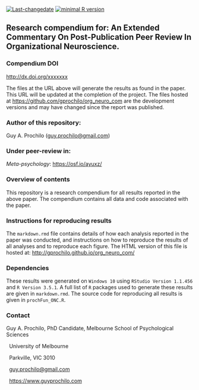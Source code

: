 <!-- rmarkdown v1 -->


[![Last-changedate](https://img.shields.io/badge/last%20change-2019--02--19-brightgreen.svg)](https://github.com/adamhsparks/rice.awd.pests/commits/master)
[![minimal R version](https://img.shields.io/badge/R%3E%3D-3.5.1-brightgreen.svg)](https://cran.r-project.org/)

## Research compendium for: An Extended Commentary On Post-Publication Peer Review In Organizational Neuroscience.

### Compendium DOI

http://dx.doi.org/xxxxxxx

The files at the URL above will generate the results as found in the paper. This URL will be updated at the completion of the project. The files hosted at https://github.com/gprochilo/org_neuro_com are the development versions and may have changed since the report was published.

### Author of this repository:
Guy A. Prochilo (guy.prochilo@gmail.com)
### Under peer-review in: 
_Meta-psychology_: https://osf.io/ayuxz/
### Overview of contents
This repository is a research compendium for all results reported in the above paper. The compendium contains all data and code associated with the paper. 

### Instructions for reproducing results

The `markdown.rmd` file contains details of how each analysis reported in the paper was conducted, and instructions on how to reproduce the results of all analyses and to reproduce each figure. The HTML version of this file is hosted at: http://gprochilo.github.io/org_neuro_com/

### Dependencies
These results were generated on `Windows 10`  using `RStudio Version 1.1.456` and `R Version 3.5.1`. A full list of `R` packages used to generate these results are given in `markdown.rmd`. The source code for reproducing all results is given in `prochFun_ONC.R`.

### Contact
Guy A. Prochilo, PhD Candidate, Melbourne School of Psychological Sciences

&nbsp;
University of Melbourne

&nbsp;
Parkville, VIC 3010

&nbsp;
guy.prochilo@gmail.com

&nbsp;
https://www.guyprochilo.com
